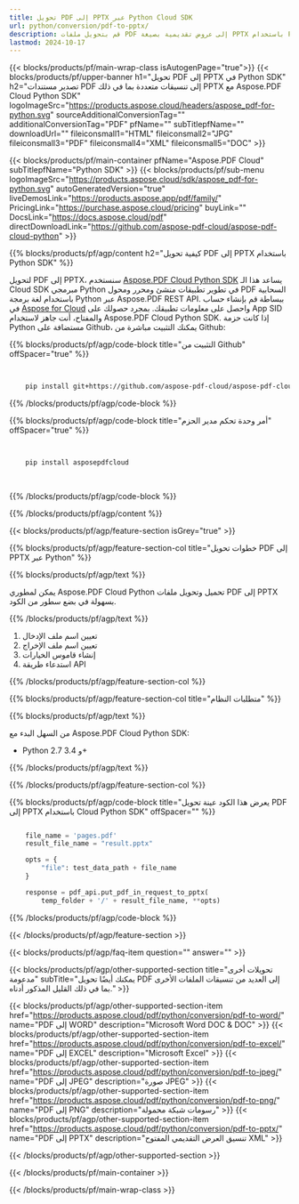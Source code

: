 ```yaml
---
title: تحويل PDF إلى PPTX عبر Python Cloud SDK
url: python/conversion/pdf-to-pptx/
description: قم بتحويل ملفات PDF إلى عروض تقديمية بصيغة PPTX باستخدام Python مع Aspose.PDF Cloud SDK. قدم المستندات بشكل مرئي.
lastmod: 2024-10-17
---
```


{{< blocks/products/pf/main-wrap-class isAutogenPage="true">}}
{{< blocks/products/pf/upper-banner h1="تحويل PDF إلى PPTX في Python SDK" h2="تصدير مستندات PDF إلى تنسيقات متعددة بما في ذلك PPTX مع Aspose.PDF Cloud Python SDK" logoImageSrc="https://products.aspose.cloud/headers/aspose_pdf-for-python.svg" sourceAdditionalConversionTag="" additionalConversionTag="PDF" pfName="" subTitlepfName="" downloadUrl="" fileiconsmall1="HTML" fileiconsmall2="JPG" fileiconsmall3="PDF" fileiconsmall4="XML" fileiconsmall5="DOC" >}}

{{< blocks/products/pf/main-container pfName="Aspose.PDF Cloud" subTitlepfName="Python SDK" >}}
{{< blocks/products/pf/sub-menu logoImageSrc="https://products.aspose.cloud/sdk/aspose_pdf-for-python.svg"
autoGeneratedVersion="true"
liveDemosLink="https://products.aspose.app/pdf/family/" PricingLink="https://purchase.aspose.cloud/pricing" buyLink="" DocsLink="https://docs.aspose.cloud/pdf"  directDownloadLink="https://github.com/aspose-pdf-cloud/aspose-pdf-cloud-python" >}}

{{% blocks/products/pf/agp/content h2="كيفية تحويل PDF إلى PPTX باستخدام Python SDK" %}}

لتحويل PDF إلى PPTX، سنستخدم
[Aspose.PDF Cloud Python SDK](https://products.aspose.cloud/pdf/python/)
يساعد هذا الـ Cloud SDK مبرمجي Python في تطوير تطبيقات منشئ ومحرر ومحول PDF السحابية باستخدام لغة برمجة Python عبر Aspose.PDF REST API. ببساطة قم بإنشاء حساب في [Aspose for Cloud](https://dashboard.aspose.cloud/#/apps) واحصل على معلومات تطبيقك. بمجرد حصولك على App SID والمفتاح، أنت جاهز لاستخدام Aspose.PDF Cloud Python SDK. إذا كانت حزمة Python مستضافة على Github، يمكنك التثبيت مباشرة من Github:

{{% blocks/products/pf/agp/code-block title="التثبيت من Github" offSpacer="true" %}}

```bash

     
    pip install git+https://github.com/aspose-pdf-cloud/aspose-pdf-cloud-python.git


```

{{% /blocks/products/pf/agp/code-block %}}

{{% blocks/products/pf/agp/code-block title="أمر وحدة تحكم مدير الحزم" offSpacer="true" %}}

```bash

     
    pip install asposepdfcloud
     
     
```

{{% /blocks/products/pf/agp/code-block %}}

{{% /blocks/products/pf/agp/content %}}

{{< blocks/products/pf/agp/feature-section isGrey="true" >}}

{{% blocks/products/pf/agp/feature-section-col title="خطوات تحويل PDF إلى PPTX عبر Python" %}}

{{% blocks/products/pf/agp/text %}}

يمكن لمطوري Aspose.PDF Cloud Python تحميل وتحويل ملفات PDF إلى PPTX بسهولة في بضع سطور من الكود.

{{% /blocks/products/pf/agp/text %}}

1. تعيين اسم ملف الإدخال
1. تعيين اسم ملف الإخراج
1. إنشاء قاموس الخيارات
1. استدعاء طريقة API

{{% /blocks/products/pf/agp/feature-section-col %}}

{{% blocks/products/pf/agp/feature-section-col title="متطلبات النظام" %}}

{{% blocks/products/pf/agp/text %}}

من السهل البدء مع Aspose.PDF Cloud Python SDK:

* Python 2.7 و 3.4+

{{% /blocks/products/pf/agp/text %}}

{{% /blocks/products/pf/agp/feature-section-col %}}

{{% blocks/products/pf/agp/code-block title="يعرض هذا الكود عينة تحويل PDF إلى PPTX باستخدام Cloud Python SDK" offSpacer="" %}}

```python

    file_name = 'pages.pdf'
    result_file_name = "result.pptx"

    opts = {
        "file": test_data_path + file_name
    }

    response = pdf_api.put_pdf_in_request_to_pptx(
        temp_folder + '/' + result_file_name, **opts)
```

{{% /blocks/products/pf/agp/code-block %}}

{{< /blocks/products/pf/agp/feature-section >}}

{{< blocks/products/pf/agp/faq-item question="" answer="" >}}

{{< blocks/products/pf/agp/other-supported-section title="تحويلات أخرى مدعومة" subTitle="يمكنك أيضًا تحويل PDF إلى العديد من تنسيقات الملفات الأخرى بما في ذلك القليل المذكور أدناه." >}}

{{< blocks/products/pf/agp/other-supported-section-item href="https://products.aspose.cloud/pdf/python/conversion/pdf-to-word/" name="PDF إلى WORD" description="Microsoft Word DOC & DOC" >}}
{{< blocks/products/pf/agp/other-supported-section-item href="https://products.aspose.cloud/pdf/python/conversion/pdf-to-excel/" name="PDF إلى EXCEL" description="Microsoft Excel" >}}
{{< blocks/products/pf/agp/other-supported-section-item href="https://products.aspose.cloud/pdf/python/conversion/pdf-to-jpeg/" name="PDF إلى JPEG" description="صورة JPEG" >}}
{{< blocks/products/pf/agp/other-supported-section-item href="https://products.aspose.cloud/pdf/python/conversion/pdf-to-png/" name="PDF إلى PNG" description="رسومات شبكة محمولة" >}}
{{< blocks/products/pf/agp/other-supported-section-item href="https://products.aspose.cloud/pdf/python/conversion/pdf-to-pptx/" name="PDF إلى PPTX" description="تنسيق العرض التقديمي المفتوح XML" >}}

{{< /blocks/products/pf/agp/other-supported-section >}}

{{< /blocks/products/pf/main-container >}}

{{< /blocks/products/pf/main-wrap-class >}}


